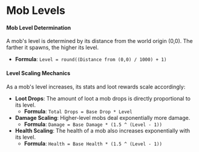# Mob Levels

#### Mob Level Determination

A mob's level is determined by its distance from the world origin (0,0). The farther it spawns, the higher its level.

* **Formula**: `Level = round((Distance from (0,0) / 1000) + 1)`

#### Level Scaling Mechanics

As a mob's level increases, its stats and loot rewards scale accordingly:

* **Loot Drops**: The amount of loot a mob drops is directly proportional to its level.
  * **Formula**: `Total Drops = Base Drop * Level`
* **Damage Scaling**: Higher-level mobs deal exponentially more damage.
  * **Formula**: `Damage = Base Damage * (1.5 ^ (Level - 1))`
* **Health Scaling**: The health of a mob also increases exponentially with its level.
  * **Formula**: `Health = Base Health * (1.5 ^ (Level - 1))`
